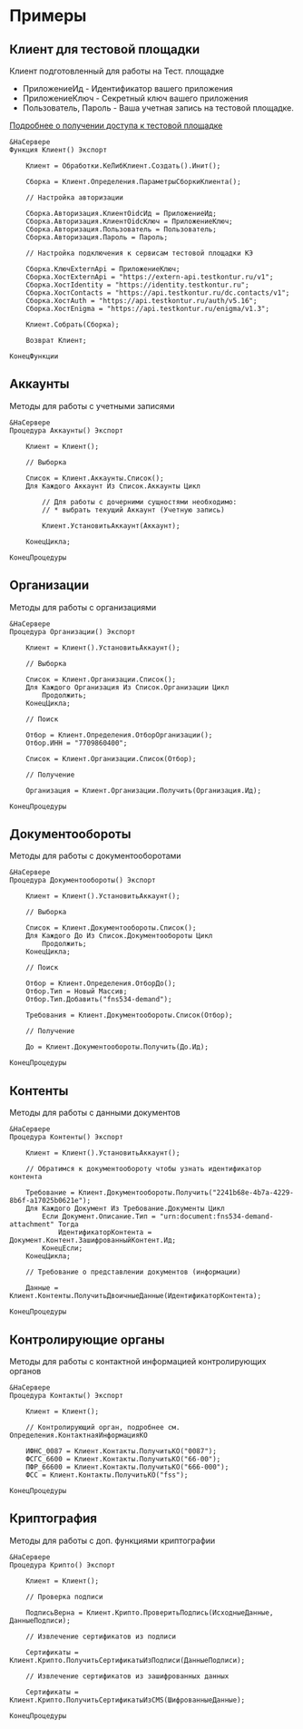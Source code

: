# Примеры

## Клиент для тестовой площадки

Клиент подготовленный для работы на Тест. площадке

* ПриложениеИд - Идентификатор вашего приложения
* ПриложениеКлюч - Секретный ключ вашего приложения
* Пользователь, Пароль - Ваша учетная запись на тестовой площадке.

[Подробнее о получении доступа к тестовой площадке](https://docs-ke.readthedocs.io/ru/latest/#id11)

```bsl
&НаСервере
Функция Клиент() Экспорт

    Клиент = Обработки.КеЛибКлиент.Создать().Инит();
    
    Сборка = Клиент.Определения.ПараметрыСборкиКлиента();
        
    // Настройка авторизации
    
    Сборка.Авторизация.КлиентOidcИд = ПриложениеИд;
    Сборка.Авторизация.КлиентOidcКлюч = ПриложениеКлюч;
    Сборка.Авторизация.Пользователь = Пользователь;
    Сборка.Авторизация.Пароль = Пароль;
    
    // Настройка подключения к сервисам тестовой площадки КЭ 
    
    Сборка.КлючExternApi = ПриложениеКлюч;
    Сборка.ХостExternApi = "https://extern-api.testkontur.ru/v1";
    Сборка.ХостIdentity = "https://identity.testkontur.ru";
    Сборка.ХостContacts = "https://api.testkontur.ru/dc.contacts/v1";
    Сборка.ХостAuth = "https://api.testkontur.ru/auth/v5.16";
    Сборка.ХостEnigma = "https://api.testkontur.ru/enigma/v1.3";        
    
    Клиент.Собрать(Сборка);
    
    Возврат Клиент;
    
КонецФункции
```

## Аккаунты

Методы для работы с учетными записями

```bsl
&НаСервере
Процедура Аккаунты() Экспорт
    
    Клиент = Клиент();    

    // Выборка
    
    Список = Клиент.Аккаунты.Список();
    Для Каждого Аккаунт Из Список.Аккаунты Цикл
        
        // Для работы с дочерними сущностями необходимо:
        // * выбрать текущий Аккаунт (Учетную запись)
        
        Клиент.УстановитьАккаунт(Аккаунт);
        
    КонецЦикла;
    
КонецПроцедуры
```

## Организации

Методы для работы с организациями

```bsl
&НаСервере
Процедура Организации() Экспорт
    
    Клиент = Клиент().УстановитьАккаунт();    
    
    // Выборка
    
    Список = Клиент.Организации.Список();
    Для Каждого Организация Из Список.Организации Цикл
        Продолжить;        
    КонецЦикла;    
    
    // Поиск
    
    Отбор = Клиент.Определения.ОтборОрганизации();
    Отбор.ИНН = "7709860400";
    
    Список = Клиент.Организации.Список(Отбор);
    
    // Получение
    
    Организация = Клиент.Организации.Получить(Организация.Ид);    

КонецПроцедуры
```

## Документообороты

Методы для работы с документооборотами

```bsl
&НаСервере
Процедура Документообороты() Экспорт
          
    Клиент = Клиент().УстановитьАккаунт();    
    
    // Выборка
    
    Список = Клиент.Документообороты.Список();
    Для Каждого До Из Список.Документообороты Цикл
        Продолжить;        
    КонецЦикла;    
    
    // Поиск
    
    Отбор = Клиент.Определения.ОтборДо();
    Отбор.Тип = Новый Массив;
    Отбор.Тип.Добавить("fns534-demand");
    
    Требования = Клиент.Документообороты.Список(Отбор);
    
    // Получение
    
    До = Клиент.Документообороты.Получить(До.Ид);    
        
КонецПроцедуры
```

## Контенты

Методы для работы с данными документов

```bsl
&НаСервере
Процедура Контенты() Экспорт

    Клиент = Клиент().УстановитьАккаунт();

    // Обратимся к документообороту чтобы узнать идентификатор контента
    
    Требование = Клиент.Документообороты.Получить("2241b68e-4b7a-4229-8b6f-a17025b0621e");
    Для Каждого Документ Из Требование.Документы Цикл
        Если Документ.Описание.Тип = "urn:document:fns534-demand-attachment" Тогда
            ИдентификаторКонтента = Документ.Контент.ЗашифрованныйКонтент.Ид;
        КонецЕсли;            
    КонецЦикла;
    
    // Требование о представлении документов (информации)
    
    Данные = Клиент.Контенты.ПолучитьДвоичныеДанные(ИдентификаторКонтента);    
    
КонецПроцедуры
```

## Контролирующие органы

Методы для работы с контактной информацией контролирующих органов

```bsl
&НаСервере
Процедура Контакты() Экспорт
    
    Клиент = Клиент();

    // Контролирующий орган, подробнее см. Определения.КонтактнаяИнформацияКО
    
    ИФНС_0087 = Клиент.Контакты.ПолучитьКО("0087");
    ФСГС_6600 = Клиент.Контакты.ПолучитьКО("66-00");
    ПФР_66600 = Клиент.Контакты.ПолучитьКО("666-000");    
    ФСС = Клиент.Контакты.ПолучитьКО("fss");
    
КонецПроцедуры
```

## Криптография

Методы для работы с доп. функциями криптографии

```bsl
&НаСервере
Процедура Крипто() Экспорт
    
    Клиент = Клиент();

    // Проверка подписи
  
    ПодписьВерна = Клиент.Крипто.ПроверитьПодпись(ИсходныеДанные, ДанныеПодписи);
    
    // Извлечение сертификатов из подписи

    Сертификаты = Клиент.Крипто.ПолучитьСертификатыИзПодписи(ДанныеПодписи);
    
    // Извлечение сертификатов из зашифрованных данных
    
    Сертификаты = Клиент.Крипто.ПолучитьСертификатыИзCMS(ШифрованныеДанные);    
    
КонецПроцедуры
```
